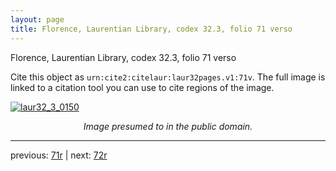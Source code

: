 ```yaml
---
layout: page
title: Florence, Laurentian Library, codex 32.3, folio 71 verso
---
```


Florence, Laurentian Library, codex 32.3, folio 71 verso

Cite this object as `urn:cite2:citelaur:laur32pages.v1:71v`.  The full image is linked to a citation tool you can use to cite regions of the image.

[![laur32_3_0150](http://www.homermultitext.org/iipsrv?IIIF=/project/homer/pyramidal/deepzoom/citelaur/laur32imgs/v1/laur32_3_0150.tif/full/800,/0/default.jpg)](http://www.homermultitext.org/ict2/?urn=urn:cite2:citelaur:laur32imgs.v1:laur32_3_0150) 

<p style="text-align: center; font-style: italic;">Image presumed to in the public domain.</p>

---

previous: [71r](../71r/) | next: [72r](../72r/)